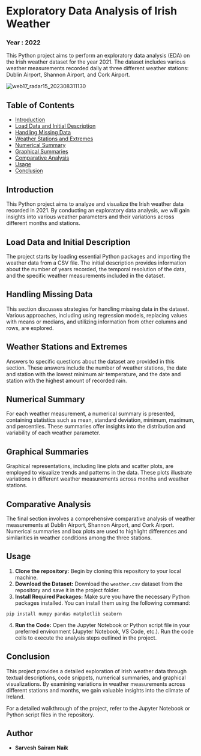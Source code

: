 # Exploratory Data Analysis of Irish Weather

### Year : 2022

This Python project aims to perform an exploratory data analysis (EDA) on the Irish weather dataset for the year 2021. The dataset includes various weather measurements recorded daily at three different weather stations: Dublin Airport, Shannon Airport, and Cork Airport.

![web17_radar15_202308311130](https://github.com/sarveshsn/EDA-of-Irish-Weather/assets/93898181/9a471ac2-5a0d-427d-9a8e-4befa9735528)


## Table of Contents
- [Introduction](#introduction)
- [Load Data and Initial Description](#load-data-and-initial-description)
- [Handling Missing Data](#handling-missing-data)
- [Weather Stations and Extremes](#weather-stations-and-extremes)
- [Numerical Summary](#numerical-summary)
- [Graphical Summaries](#graphical-summaries)
- [Comparative Analysis](#comparative-analysis)
- [Usage](#usage)
- [Conclusion](#conclusion)

## Introduction
This Python project aims to analyze and visualize the Irish weather data recorded in 2021. By conducting an exploratory data analysis, we will gain insights into various weather parameters and their variations across different months and stations.

## Load Data and Initial Description
The project starts by loading essential Python packages and importing the weather data from a CSV file. The initial description provides information about the number of years recorded, the temporal resolution of the data, and the specific weather measurements included in the dataset.

## Handling Missing Data
This section discusses strategies for handling missing data in the dataset. Various approaches, including using regression models, replacing values with means or medians, and utilizing information from other columns and rows, are explored.

## Weather Stations and Extremes
Answers to specific questions about the dataset are provided in this section. These answers include the number of weather stations, the date and station with the lowest minimum air temperature, and the date and station with the highest amount of recorded rain.

## Numerical Summary
For each weather measurement, a numerical summary is presented, containing statistics such as mean, standard deviation, minimum, maximum, and percentiles. These summaries offer insights into the distribution and variability of each weather parameter.

## Graphical Summaries
Graphical representations, including line plots and scatter plots, are employed to visualize trends and patterns in the data. These plots illustrate variations in different weather measurements across months and weather stations.

## Comparative Analysis
The final section involves a comprehensive comparative analysis of weather measurements at Dublin Airport, Shannon Airport, and Cork Airport. Numerical summaries and box plots are used to highlight differences and similarities in weather conditions among the three stations.

## Usage
1. **Clone the repository:** Begin by cloning this repository to your local machine.
2. **Download the Dataset:** Download the `weather.csv` dataset from the repository and save it in the project folder.
3. **Install Required Packages:** Make sure you have the necessary Python packages installed. You can install them using the following command:
```
pip install numpy pandas matplotlib seaborn
```
4. **Run the Code:** Open the Jupyter Notebook or Python script file in your preferred environment (Jupyter Notebook, VS Code, etc.). Run the code cells to execute the analysis steps outlined in the project.
   
## Conclusion
This project provides a detailed exploration of Irish weather data through textual descriptions, code snippets, numerical summaries, and graphical visualizations. By examining variations in weather measurements across different stations and months, we gain valuable insights into the climate of Ireland.

For a detailed walkthrough of the project, refer to the Jupyter Notebook or Python script files in the repository.

## Author 

- **Sarvesh Sairam Naik**
